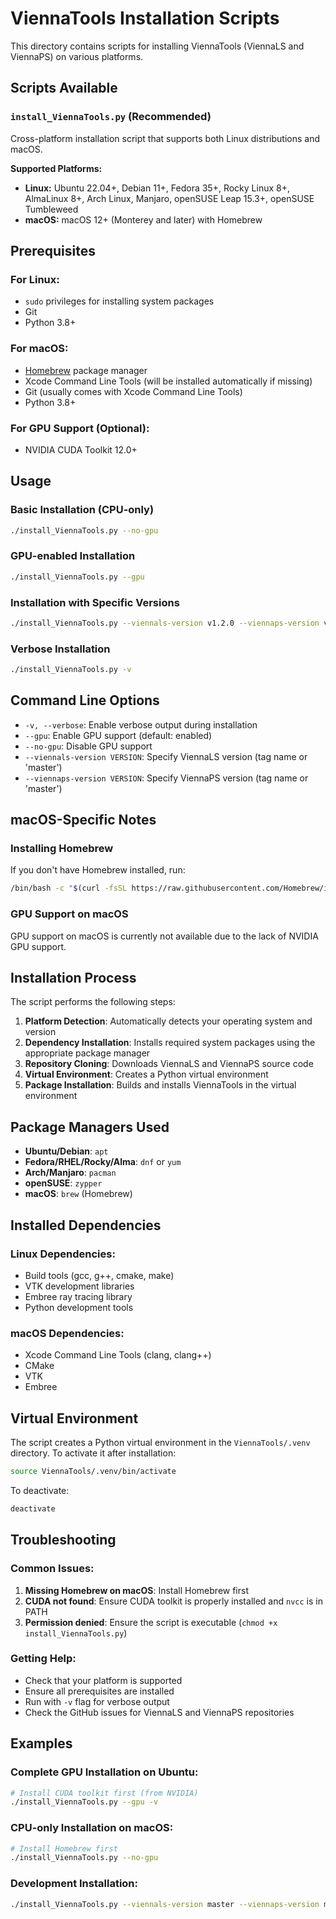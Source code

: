 # ViennaTools Installation Scripts

This directory contains scripts for installing ViennaTools (ViennaLS and ViennaPS) on various platforms.

## Scripts Available

### `install_ViennaTools.py` (Recommended)
Cross-platform installation script that supports both Linux distributions and macOS.

**Supported Platforms:**
- **Linux:** Ubuntu 22.04+, Debian 11+, Fedora 35+, Rocky Linux 8+, AlmaLinux 8+, Arch Linux, Manjaro, openSUSE Leap 15.3+, openSUSE Tumbleweed
- **macOS:** macOS 12+ (Monterey and later) with Homebrew

## Prerequisites

### For Linux:
- `sudo` privileges for installing system packages
- Git
- Python 3.8+

### For macOS:
- [Homebrew](https://brew.sh/) package manager
- Xcode Command Line Tools (will be installed automatically if missing)
- Git (usually comes with Xcode Command Line Tools)
- Python 3.8+

### For GPU Support (Optional):
- NVIDIA CUDA Toolkit 12.0+

## Usage

### Basic Installation (CPU-only)
```bash
./install_ViennaTools.py --no-gpu
```

### GPU-enabled Installation
```bash
./install_ViennaTools.py --gpu
```

### Installation with Specific Versions
```bash
./install_ViennaTools.py --viennals-version v1.2.0 --viennaps-version v2.1.0
```

### Verbose Installation
```bash
./install_ViennaTools.py -v
```

## Command Line Options

- `-v, --verbose`: Enable verbose output during installation
- `--gpu`: Enable GPU support (default: enabled)
- `--no-gpu`: Disable GPU support
- `--viennals-version VERSION`: Specify ViennaLS version (tag name or 'master')
- `--viennaps-version VERSION`: Specify ViennaPS version (tag name or 'master')

## macOS-Specific Notes

### Installing Homebrew
If you don't have Homebrew installed, run:
```bash
/bin/bash -c "$(curl -fsSL https://raw.githubusercontent.com/Homebrew/install/HEAD/install.sh)"
```

### GPU Support on macOS
GPU support on macOS is currently not available due to the lack of NVIDIA GPU support.

## Installation Process

The script performs the following steps:

1. **Platform Detection**: Automatically detects your operating system and version
2. **Dependency Installation**: Installs required system packages using the appropriate package manager
3. **Repository Cloning**: Downloads ViennaLS and ViennaPS source code
4. **Virtual Environment**: Creates a Python virtual environment
5. **Package Installation**: Builds and installs ViennaTools in the virtual environment

## Package Managers Used

- **Ubuntu/Debian**: `apt`
- **Fedora/RHEL/Rocky/Alma**: `dnf` or `yum`
- **Arch/Manjaro**: `pacman`
- **openSUSE**: `zypper`
- **macOS**: `brew` (Homebrew)

## Installed Dependencies

### Linux Dependencies:
- Build tools (gcc, g++, cmake, make)
- VTK development libraries
- Embree ray tracing library
- Python development tools

### macOS Dependencies:
- Xcode Command Line Tools (clang, clang++)
- CMake
- VTK
- Embree

## Virtual Environment

The script creates a Python virtual environment in the `ViennaTools/.venv` directory. To activate it after installation:

```bash
source ViennaTools/.venv/bin/activate
```

To deactivate:
```bash
deactivate
```

## Troubleshooting

### Common Issues:

1. **Missing Homebrew on macOS**: Install Homebrew first
2. **CUDA not found**: Ensure CUDA toolkit is properly installed and `nvcc` is in PATH
3. **Permission denied**: Ensure the script is executable (`chmod +x install_ViennaTools.py`)

### Getting Help:
- Check that your platform is supported
- Ensure all prerequisites are installed
- Run with `-v` flag for verbose output
- Check the GitHub issues for ViennaLS and ViennaPS repositories

## Examples

### Complete GPU Installation on Ubuntu:
```bash
# Install CUDA toolkit first (from NVIDIA)
./install_ViennaTools.py --gpu -v
```

### CPU-only Installation on macOS:
```bash
# Install Homebrew first
./install_ViennaTools.py --no-gpu
```

### Development Installation:
```bash
./install_ViennaTools.py --viennals-version master --viennaps-version master -v
```